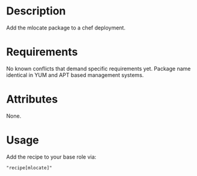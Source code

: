 Description
===========

Add the mlocate package to a chef deployment.

Requirements
============

No known conflicts that demand specific requirements yet.  Package name identical in YUM and APT based management systems.

Attributes
==========

None.

Usage
=====

Add the recipe to your base role via:

``
"recipe[mlocate]"
``

